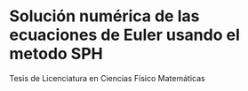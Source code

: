 # Solución numérica de las ecuaciones de Euler usando el metodo SPH
Tesis de Licenciatura en Ciencias Físico Matemáticas
